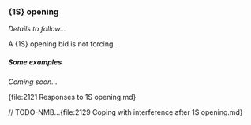 ### <a name="1S_opening"> {1S} opening

_Details to follow..._

A {1S} opening bid is not forcing.

##### Some examples

_Coming soon..._

{file:2121 Responses to 1S opening.md}

// TODO-NMB...{file:2129 Coping with interference after 1S opening.md}
